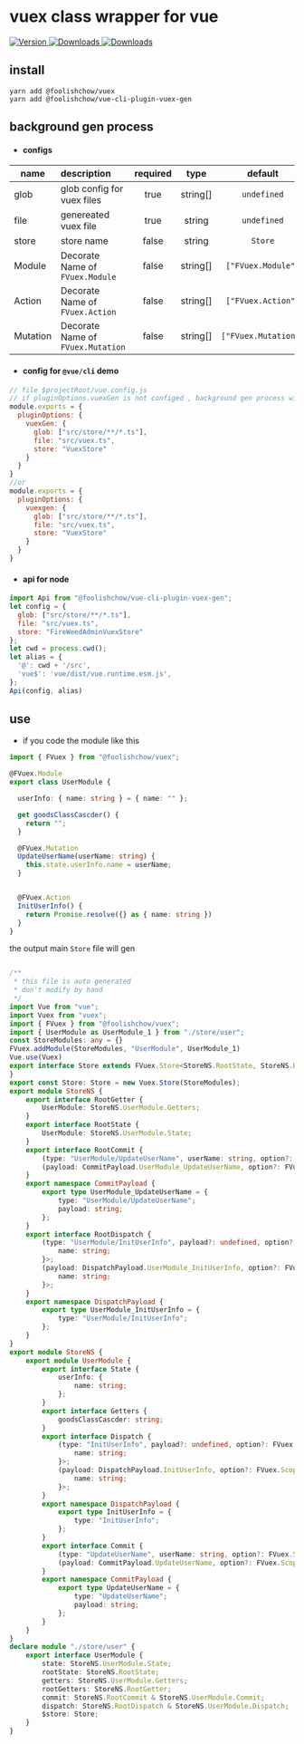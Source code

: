 # vuex class wrapper for vue


<p>
    <a href="https://www.npmjs.com/package/@foolishchow/vuex">
        <img src="https://img.shields.io/npm/v/@foolishchow/vuex.svg" alt="Version">
    </a> 
    <a href="https://www.npmjs.com/package/@foolishchow/vuex">
        <img src="https://img.shields.io/npm/dm/@foolishchow/vuex.svg" alt="Downloads">
    </a>
    <a href="https://www.npmjs.com/package/@foolishchow/vuex">
        <img src="https://img.shields.io/npm/dw/@foolishchow/vuex.svg" alt="Downloads">
    </a>
</p>


## install

```shell
yarn add @foolishchow/vuex
yarn add @foolishchow/vue-cli-plugin-vuex-gen
```



## background gen process
- #### configs   

| name     | description                       | required |   type   |       default        |
| -------- | :-------------------------------- | :------: | :------: | :------------------: |
| glob     | glob config for vuex files        |   true   | string[] |     `undefined`      |
| file     | genereated vuex file              |   true   |  string  |     `undefined`      |
| store    | store name                        |  false   |  string  |       `Store`        |
| Module   | Decorate Name of `FVuex.Module`   |  false   | string[] |  `["FVuex.Module"]`  |
| Action   | Decorate Name of `FVuex.Action`   |  false   | string[] |  `["FVuex.Action"]`  |
| Mutation | Decorate Name of `FVuex.Mutation` |  false   | string[] | `["FVuex.Mutation"]` |

- ####  config for `@vue/cli` demo
```js
// file $projectRoot/vue.config.js
// if pluginOptions.vuexGen is not configed , background gen process will not start
module.exports = {
  pluginOptions: {
    vuexGen: {
      glob: ["src/store/**/*.ts"],
      file: "src/vuex.ts",
      store: "VuexStore"
    }
  }
}
//or
module.exports = {
  pluginOptions: {
    vuexgen: {
      glob: ["src/store/**/*.ts"],
      file: "src/vuex.ts",
      store: "VuexStore"
    }
  }
}
```

- ####  api for node
```js
import Api from "@foolishchow/vue-cli-plugin-vuex-gen";
let config = {
  glob: ["src/store/**/*.ts"],
  file: "src/vuex.ts",
  store: "FireWeedAdminVuexStore"
};
let cwd = process.cwd();
let alias = {
  '@': cwd + '/src',
  'vue$': 'vue/dist/vue.runtime.esm.js',
};
Api(config, alias)
```

## use

- if you code the module like this   
```typescript
import { FVuex } from "@foolishchow/vuex";

@FVuex.Module
export class UserModule {

  userInfo: { name: string } = { name: "" };

  get goodsClassCascder() {
    return "";
  }

  @FVuex.Mutation
  UpdateUserName(userName: string) {
    this.state.userInfo.name = userName;
  }


  @FVuex.Action
  InitUserInfo() {
    return Promise.resolve({} as { name: string })
  }
}
```   
the output main  `Store` file will gen    
```typescript

/**
 * this file is auto generated
 * don't modify by hand
 */
import Vue from "vue";
import Vuex from "vuex";
import { FVuex } from "@foolishchow/vuex";
import { UserModule as UserModule_1 } from "./store/user";
const StoreModules: any = {}
FVuex.addModule(StoreModules, "UserModule", UserModule_1)
Vue.use(Vuex)
export interface Store extends FVuex.Store<StoreNS.RootState, StoreNS.RootGetter, StoreNS.RootCommit, StoreNS.RootDispatch> {
}
export const Store: Store = new Vuex.Store(StoreModules);
export module StoreNS {
    export interface RootGetter {
        UserModule: StoreNS.UserModule.Getters;
    }
    export interface RootState {
        UserModule: StoreNS.UserModule.State;
    }
    export interface RootCommit {
        (type: "UserModule/UpdateUserName", userName: string, option?: FVuex.CommitOption): void;
        (payload: CommitPayload.UserModule_UpdateUserName, option?: FVuex.CommitOption): void;
    }
    export namespace CommitPayload {
        export type UserModule_UpdateUserName = {
            type: "UserModule/UpdateUserName";
            payload: string;
        };
    }
    export interface RootDispatch {
        (type: "UserModule/InitUserInfo", payload?: undefined, option?: FVuex.DispatchOption): Promise<{
            name: string;
        }>;
        (payload: DispatchPayload.UserModule_InitUserInfo, option?: FVuex.DispatchOption): Promise<{
            name: string;
        }>;
    }
    export namespace DispatchPayload {
        export type UserModule_InitUserInfo = {
            type: "UserModule/InitUserInfo";
        };
    }
}
export module StoreNS {
    export module UserModule {
        export interface State {
            userInfo: {
                name: string;
            };
        }
        export interface Getters {
            goodsClassCascder: string;
        }
        export interface Dispatch {
            (type: "InitUserInfo", payload?: undefined, option?: FVuex.ScopedDispatchOption): Promise<{
                name: string;
            }>;
            (payload: DispatchPayload.InitUserInfo, option?: FVuex.ScopedDispatchOption): Promise<{
                name: string;
            }>;
        }
        export namespace DispatchPayload {
            export type InitUserInfo = {
                type: "InitUserInfo";
            };
        }
        export interface Commit {
            (type: "UpdateUserName", userName: string, option?: FVuex.ScopedCommitOption): void;
            (payload: CommitPayload.UpdateUserName, option?: FVuex.ScopedCommitOption): void;
        }
        export namespace CommitPayload {
            export type UpdateUserName = {
                type: "UpdateUserName";
                payload: string;
            };
        }
    }
}
declare module "./store/user" {
    export interface UserModule {
        state: StoreNS.UserModule.State;
        rootState: StoreNS.RootState;
        getters: StoreNS.UserModule.Getters;
        rootGetters: StoreNS.RootGetter;
        commit: StoreNS.RootCommit & StoreNS.UserModule.Commit;
        dispatch: StoreNS.RootDispatch & StoreNS.UserModule.Dispatch;
        $store: Store;
    }
}
```
